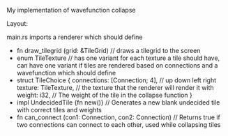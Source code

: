 My implementation of wavefunction collapse

Layout:

main.rs imports a renderer which should define
- fn draw_tilegrid (grid: &TileGrid) // draws a tilegrid to the screen
- enum TileTexture // has one variant for each texture a tile should have, can have one variant if tiles are rendered based on connections
and a wavefunction which should define
- struct TileChoice {
    connections: [Connection; 4], // up down left right
    texture: TileTexture, // the texture that the renderer will render it with
    weight: i32, // The weight of the tile in the collapse function
  }
- impl UndecidedTile {fn new()} // Generates a new blank undecided tile with correct tiles and weights
- fn can_connect (con1: Connection, con2: Connection) // Returns true if two connections can connect to each other, used while collapsing tiles